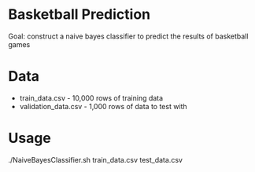 # Basketball Prediction

Goal: construct a naive bayes classifier to predict the results of basketball games

# Data
- train_data.csv - 10,000 rows of training data
- validation_data.csv - 1,000 rows of data to test with

# Usage
./NaiveBayesClassifier.sh train_data.csv test_data.csv
